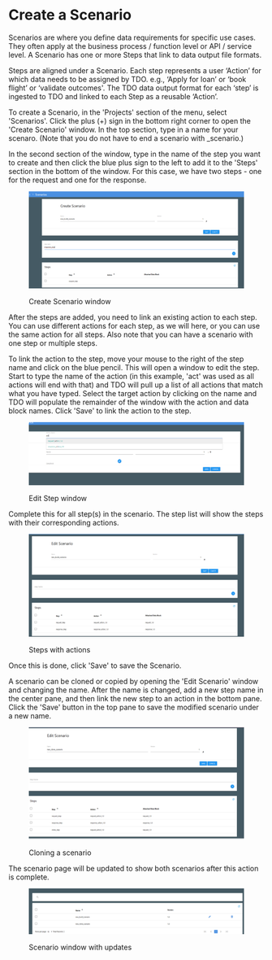 # Create a Scenario

Scenarios are where you define data requirements for specific use cases. They often apply at the business process / function level or API / service level. A Scenario has one or more Steps that link to data output file formats.

Steps are aligned under a Scenario. Each step represents a user ‘Action’ for which data needs to be assigned by TDO. e.g., ‘Apply for loan’ or ‘book flight’ or ‘validate outcomes'. The TDO data output format for each ‘step’ is ingested to TDO and linked to each Step as a reusable ‘Action’.

To create a Scenario, in the 'Projects' section of the menu, select 'Scenarios'.  Click the plus (+) sign in the bottom right corner to open the 'Create Scenario' window.  In the top section, type in a name for your scenaro.  (Note that you do not have to end a scenario with \_scenario.)

In the second section of the window, type in the name of the step you want to create and then click the blue plus sign to the left to add it to the 'Steps' section in the bottom of the window.  For this case, we have two steps - one for the request and one for the response.

<figure><img src="../../../../.gitbook/assets/image (9) (1) (1).png" alt=""><figcaption><p>Create Scenario window</p></figcaption></figure>

After the steps are added, you need to link an existing action to each step.  You can use different actions for each step, as we will here, or you can use the same action for all steps.  Also note that you can have a scenario with one step or multiple steps. &#x20;

To link the action to the step, move your mouse to the right of the step name and click on the blue pencil.  This will open a window to edit the step.  Start to type the name of the action (in this example, 'act' was used as all actions will end with that) and TDO will pull up a list of all actions that match what you have typed.  Select the target action by clicking on the name and TDO will populate the remainder of the window with the action and data block names.  Click 'Save' to link the action to the step.

<figure><img src="../../../../.gitbook/assets/image (10) (1) (1).png" alt=""><figcaption><p>Edit Step window</p></figcaption></figure>

Complete this for all step(s) in the scenario.  The step list will show the steps with their corresponding actions.

<figure><img src="../../../../.gitbook/assets/image (11) (1) (1).png" alt=""><figcaption><p>Steps with actions </p></figcaption></figure>

Once this is done, click 'Save' to save the Scenario.

A scenario can be cloned or copied by opening the 'Edit Scenario' window and changing the name.  After the name is changed, add a new step name in the center pane, and then link the new step to an action in the bottom pane. Click the 'Save' button in the top pane to save the modified scenario under a new name.

<figure><img src="../../../../.gitbook/assets/image (12) (1) (1).png" alt=""><figcaption><p>Cloning a scenario</p></figcaption></figure>

The scenario page will be updated to show both scenarios after this action is complete.

<figure><img src="../../../../.gitbook/assets/image (13) (1) (1).png" alt=""><figcaption><p>Scenario window with updates</p></figcaption></figure>

